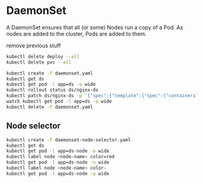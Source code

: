 # DaemonSet
A DaemonSet ensures that all (or some) Nodes run a copy of a Pod. As nodes are added to the cluster, Pods are added to them.

remove previous stuff
```sh
kubectl delete deploy --all
kubectl delete pvc --all
```

```sh
kubectl create -f daemonset.yaml
kubectl get ds
kubectl get pod -l app=ds -o wide
kubectl rollout status ds/nginx-ds
kubectl patch ds/nginx-ds -p '{"spec":{"template":{"spec":{"containers":[{"name":"myapp-ds","env":[{"name":"TEST","value":"TEST2"}]}]}}}}'
watch kubectl get pod -l app=ds -o wide
kubectl delete -f daemonset.yaml
```

## Node selector

```sh
kubectl create -f daemonset-node-selector.yaml
kubectl get ds
kubectl get pod -l app=ds-node -o wide
kubectl label node <node-name> color=red
kubectl get pod -l app=ds-node -o wide
kubectl label node <node-name> color-
kubectl get pod -l app=ds-node -o wide
```
